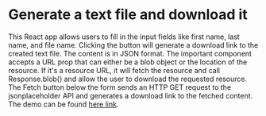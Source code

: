# Generate a text file and download it

This React app allows users to fill in the input fields like first name, last name, and file name. Clicking the button will generate a download link to the created text file. The content is in JSON format. The important <Download /> component accepts a URL prop that can either be a blob object or the location of the resource. If it's a resource URL, it will fetch the resource and call Response.blob() and allow the user to download the requested resource. The Fetch button below the form sends an HTTP GET request to the jsonplaceholder API and generates a download link to the fetched content. The demo can be found [here link](https://download-file-react.netlify.app/).
